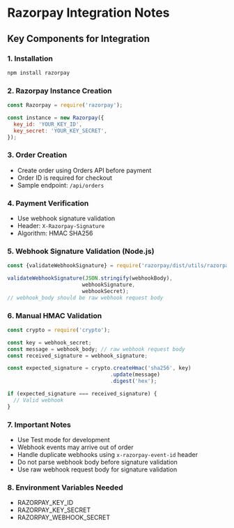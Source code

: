 # Razorpay Integration Notes

## Key Components for Integration

### 1. Installation
```bash
npm install razorpay
```

### 2. Razorpay Instance Creation
```javascript
const Razorpay = require('razorpay');

const instance = new Razorpay({
  key_id: 'YOUR_KEY_ID',
  key_secret: 'YOUR_KEY_SECRET',
});
```

### 3. Order Creation
- Create order using Orders API before payment
- Order ID is required for checkout
- Sample endpoint: `/api/orders`

### 4. Payment Verification
- Use webhook signature validation
- Header: `X-Razorpay-Signature`
- Algorithm: HMAC SHA256

### 5. Webhook Signature Validation (Node.js)
```javascript
const {validateWebhookSignature} = require('razorpay/dist/utils/razorpay-utils');

validateWebhookSignature(JSON.stringify(webhookBody), 
                        webhookSignature, 
                        webhookSecret);
// webhook_body should be raw webhook request body
```

### 6. Manual HMAC Validation
```javascript
const crypto = require('crypto');

const key = webhook_secret;
const message = webhook_body; // raw webhook request body
const received_signature = webhook_signature;

const expected_signature = crypto.createHmac('sha256', key)
                                 .update(message)
                                 .digest('hex');

if (expected_signature === received_signature) {
  // Valid webhook
}
```

### 7. Important Notes
- Use Test mode for development
- Webhook events may arrive out of order
- Handle duplicate webhooks using `x-razorpay-event-id` header
- Do not parse webhook body before signature validation
- Use raw webhook request body for signature validation

### 8. Environment Variables Needed
- RAZORPAY_KEY_ID
- RAZORPAY_KEY_SECRET
- RAZORPAY_WEBHOOK_SECRET

